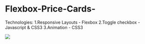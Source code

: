 # Flexbox-Price-Cards-  

Technologies:
1.Responsive Layouts - Flexbox
2.Toggle checkbox - Javascript & CSS3
3.Animation - CSS3



![](price.gif)
